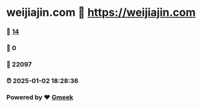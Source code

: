 # weijiajin.com :link: https://weijiajin.com 
### :page_facing_up: [14](https://weijiajin.com/tag.html) 
### :speech_balloon: 0 
### :hibiscus: 22097 
### :alarm_clock: 2025-01-02 18:28:36 
### Powered by :heart: [Gmeek](https://github.com/Meekdai/Gmeek)
